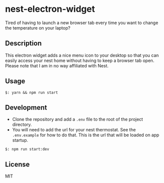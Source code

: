 # nest-electron-widget
Tired of having to launch a new browser tab every time you want to change the temperature on your laptop?

## Description
This electron widget adds a nice menu icon to your desktop so that you can easily access your nest home without having to keep a browser tab open. Please note that I am in no way affiliated with Nest.

## Usage
```
$: yarn && npm run start
```

## Development
* Clone the repository and add a `.env` file to the root of the project directory.
* You will need to add the url for your nest thermostat. See the `.env.example` for how to do that. This is the url that will be loaded on app startup.
```
$: npm run start:dev
```


## License
MIT
